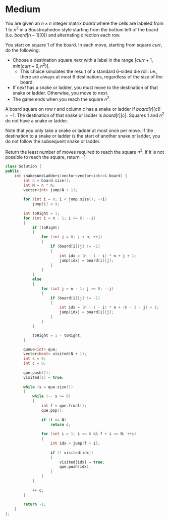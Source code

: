 # Medium

You are given an $n \times n$ integer matrix $board$ where the cells are labeled from $1$ to $n^2$ in a Boustrophedon style starting from the bottom left of the board (i.e. $board[n - 1] [0]$) and alternating direction each row.

You start on square $1$ of the board. In each move, starting from square $curr$, do the following:

- Choose a destination square $next$ with a label in the range $[curr + 1, min(curr + 6, n^2)]$.
  - This choice simulates the result of a standard 6-sided die roll: i.e., there are always at most 6 destinations, regardless of the size of the board.
- If $next$ has a snake or ladder, you must move to the destination of that snake or ladder. Otherwise, you move to $next$.
- The game ends when you reach the square $n^2$.

A board square on row $r$ and column $c$ has a snake or ladder if $board[r] [c] != -1$. The destination of that snake or ladder is $board[r] [c]$. Squares $1$ and $n^2$ do not have a snake or ladder.

Note that you only take a snake or ladder at most once per move. If the destination to a snake or ladder is the start of another snake or ladder, you do not follow the subsequent snake or ladder.

Return the least number of moves required to reach the square $n^2$. If it is not possible to reach the square, return $-1$.

```cpp
class Solution {
public:
    int snakesAndLadders(vector<vector<int>>& board) {
        int n = board.size();
        int N = n * n;
        vector<int> jump(N + 1);
        
        for (int i = 0; i < jump.size(); ++i)
            jump[i] = i;
        
        int toRight = 1;
        for (int i = n - 1; i >= 0; --i)
        {
            if (toRight)
            {
                for (int j = 0; j < n; ++j)
                {
                    if (board[i][j] != -1)
                    {
                        int idx = (n - 1 - i) * n + j + 1;
                        jump[idx] = board[i][j];
                    }
                }
            }
            else
            {
                for (int j = n - 1; j >= 0; --j)
                {
                    if (board[i][j] != -1)
                    {
                        int idx = (n - 1 - i) * n + (n - 1 - j) + 1;
                        jump[idx] = board[i][j];
                    }
                }
            }

            toRight = 1 - toRight;
        }

        queue<int> que;
        vector<bool> visited(N + 1);
        int s = 0;
        int c = 0;
        
        que.push(1);
        visited[1] = true;
        
        while (s = que.size())
        {
            while (-- s >= 0)
            {
                int f = que.front();
                que.pop();
                
                if (f == N)
                    return c;
                
                for (int i = 1; i <= 6 && f + i <= N; ++i)
                {
                    int idx = jump[f + i];
                    
                    if (! visited[idx])
                    {
                        visited[idx] = true;
                        que.push(idx);
                    }
                }
            }
            
            ++ c;
        }
        
        return -1;
    }
};
```
